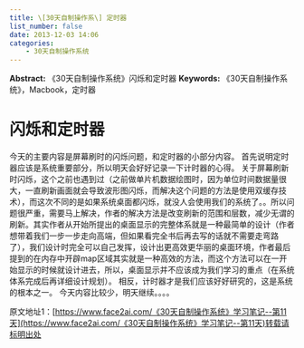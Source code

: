 ```yaml
---
title: \[30天自制操作系\] 定时器
list_number: false
date: 2013-12-03 14:06
categories:
    - 30天自制操作系统
---
```

**Abstract:** 《30天自制操作系统》闪烁和定时器
**Keywords:** 《30天自制操作系统》，Macbook，定时器
<!--more-->
#  闪烁和定时器
今天的主要内容是屏幕刷时的闪烁问题，和定时器的小部分内容。
首先说明定时器应该是系统重要部分，所以明天会好好记录一下计时器的心得。
关于屏幕刷新时闪烁，这个之前也遇到过（之前做单片机数据绘图时，因为单位时间数据量很大，一直刷新画面就会导致波形图闪烁，而解决这个问题的方法是使用双缓存技术），而这次不同的是如果系统桌面都闪烁，就没人会使用我们的系统了。。所以问题很严重，需要马上解决，作者的解决方法是改变刷新的范围和层数，减少无谓的刷新。其实作者从开始所提出的桌面显示的完整体系就是一种最简单的设计（作者想带着我们一步一步走向高端，但如果看完全书后再去写的话就不需要走弯路了），我们设计时完全可以自己发挥，设计出更高效更华丽的桌面环境，作者最后提到的在内存中开辟map区域其实就是一种高效的方法，而这个方法可以在一开始显示的时候就设计进去，所以，桌面显示并不应该成为我们学习的重点（在系统体系完成后再详细设计规划）。
相反，计时器才是我们应该好好研究的，这是系统的根本之一。
今天内容比较少，明天继续。。。。





原文地址1：[https://www.face2ai.com/《30天自制操作系统》学习笔记--第11天](https://www.face2ai.com/《30天自制操作系统》学习笔记--第11天)转载请标明出处
